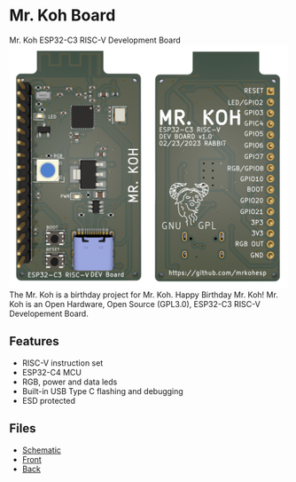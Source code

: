 
# Mr. Koh Board
Mr. Koh ESP32-C3 RISC-V Development Board
![MrKoh](MrKoh.png)
The Mr. Koh is a birthday project for Mr. Koh.  Happy Birthday Mr. Koh!  Mr. Koh is an Open Hardware, Open Source (GPL3.0), ESP32-C3 RISC-V Developement Board.

## Features
* RISC-V instruction set
* ESP32-C4 MCU
* RGB, power and data leds
* Built-in USB Type C flashing and debugging
* ESD protected

## Files
* [Schematic](Hardware/MrKoh.pdf) 
* [Front](Hardware/front012623.png)
* [Back](Hardware/Back012623.png)






